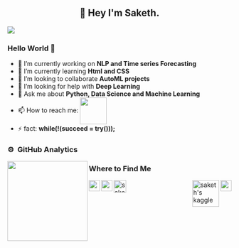 <h2 align="center">👋 Hey I'm Saketh.</h2>
<A Data science Enthusiast specialized in Data science and Machine learning. I'm also a Data Analyst.>
<img align="center" src="https://i.pinimg.com/originals/77/29/f4/7729f4ebf5dd3d6754dee0ed5837ef77.gif" >

### Hello World 🤔
- 🔭 I’m currently working on **NLP and Time series Forecasting**
- 🌱 I’m currently learning **Html and CSS**
- 👯 I’m looking to collaborate **AutoML projects**
- 🤔 I’m looking for help with **Deep Learning**
- 💬 Ask me about **Python, Data Science and Machine Learning**
- 📫 How to reach me: <a href="https://www.linkedin.com/in/saipavansaketh/"><img align="center" width="60px" src="https://svgshare.com/i/ZEc.svg" /></a>
- ⚡ fact: **while(!(succeed = try()));**

### ⚙️ &nbsp;GitHub Analytics

<p align="center">
<a href="https://github.com/saketh33">
  <img align="left" height="180em" src="https://github-readme-stats-eight-theta.vercel.app/api?username=saketh33&show_icons=true&theme=algolia&include_all_commits=true&count_private=true"/>
</a>
</p>

### Where to Find Me
<a href="mailto:saipavansaketh@gmail.com"><img align="top" alt="saketh's gmail" width="28px" src="https://upload.wikimedia.org/wikipedia/commons/thumb/7/7e/Gmail_icon_%282020%29.svg/2560px-Gmail_icon_%282020%29.svg.png" />
</a>
<a href="https://www.linkedin.com/in/sai-pavan-saketh/">
  <img align="left" alt="saketh's linkedin" width="25px" src="https://raw.githubusercontent.com/peterthehan/peterthehan/master/assets/linkedin.svg" />
</a>
<a href="https://open.spotify.com/user/31qjizlnc74venrodsqubkiyuab4?si=QgdylVNjT0OcKChD6C-sug&utm_source=whatsapp&dl_branch=1">
  <img align="left" alt="saketh's Spotify" width="25px" src="https://raw.githubusercontent.com/peterthehan/peterthehan/master/assets/spotify.svg" />
</a>
<a href="https://www.instagram.com/saketh_simply/">
  <img align="right" alt="saketh's instagram" width="25px" src="https://upload.wikimedia.org/wikipedia/commons/thumb/e/e7/Instagram_logo_2016.svg/768px-Instagram_logo_2016.svg.png" />
</a>
<a href="https://www.kaggle.com/saipavansaketh">
  <img align="right" alt="saketh's kaggle" width="60px" src="https://yanirseroussi.files.wordpress.com/2014/04/kaggle-logo-transparent-300.png" />
</a>


